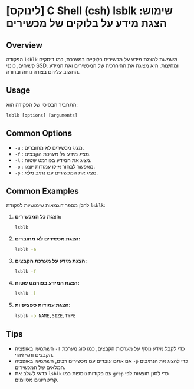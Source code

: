 # [לינוקס] C Shell (csh) lsblk שימוש: הצגת מידע על בלוקים של מכשירים

## Overview
הפקודה `lsblk` משמשת להצגת מידע על מכשירים בלוקיים במערכת, כמו דיסקים קשיחים, כונני SSD, ומחיצות. היא מציגה את ההיררכיה של המכשירים ואת המידע החשוב עליהם בצורה נוחה וברורה.

## Usage
התחביר הבסיסי של הפקודה הוא:
```
lsblk [options] [arguments]
```

## Common Options
- `-a` : מציג מכשירים לא מחוברים.
- `-f` : מציג מידע על מערכת הקבצים.
- `-l` : מציג את המידע בפורמט שטוח.
- `-o` : מאפשר לבחור אילו עמודות יוצגו.
- `-p` : מציג את המכשירים עם נתיב מלא.

## Common Examples
להלן מספר דוגמאות שימושיות לפקודת `lsblk`:

1. **הצגת כל המכשירים:**
   ```bash
   lsblk
   ```

2. **הצגת מכשירים לא מחוברים:**
   ```bash
   lsblk -a
   ```

3. **הצגת מידע על מערכת הקבצים:**
   ```bash
   lsblk -f
   ```

4. **הצגת המידע בפורמט שטוח:**
   ```bash
   lsblk -l
   ```

5. **הצגת עמודות ספציפיות:**
   ```bash
   lsblk -o NAME,SIZE,TYPE
   ```

## Tips
- השתמשו באופציה `-f` כדי לקבל מידע נוסף על מערכות הקבצים, כמו סוג מערכת הקבצים ותגי זיהוי.
- אם אתם עובדים עם מכשירים רבים, השתמשו באופציה `-p` כדי להציג את הנתיבים המלאים של המכשירים.
- כדאי לשלב את `lsblk` עם פקודות נוספות כמו `grep` כדי לסנן תוצאות לפי קריטריונים מסוימים.